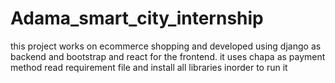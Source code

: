 # Adama_smart_city_internship
this project works on ecommerce shopping and developed using django as backend and bootstrap and react for the frontend. 
it uses chapa as payment method
read requirement file and install all libraries inorder to run it